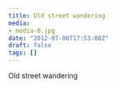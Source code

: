 ```yaml
---
title: Old street wandering
media:
- media-0.jpg
date: "2012-07-06T17:53:00Z"
draft: false
tags: []
---
```

Old street wandering
